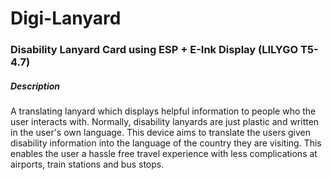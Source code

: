 # Digi-Lanyard


### Disability Lanyard Card using ESP + E-Ink Display (LILYGO T5-4.7)
##### Description
A translating lanyard which displays helpful information to people who the user interacts with. Normally, disability lanyards are just plastic and written in the user's own language. This device aims to translate the users given disability information into the language of the country they are visiting. This enables the user a hassle free travel experience with less complications at airports, train stations and bus stops.
